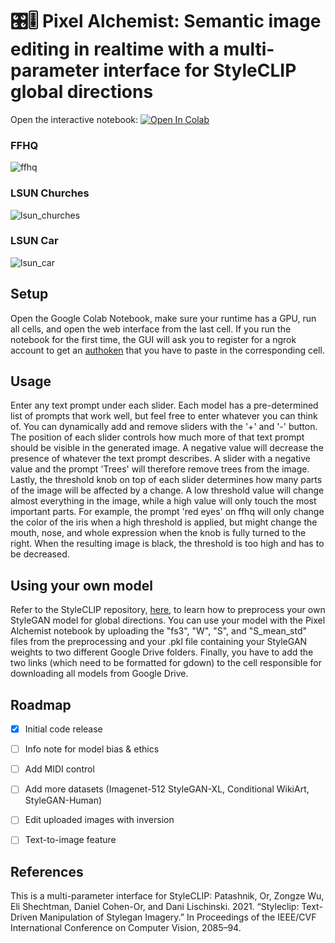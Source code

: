 # 🎛️🎚️ Pixel Alchemist: Semantic image editing in realtime with a multi-parameter interface for StyleCLIP global directions

Open the interactive notebook: [![Open In Colab](https://colab.research.google.com/assets/colab-badge.svg)](https://colab.research.google.com/github/titusss/PixelAlchemist/blob/main/PixelAlchemist.ipynb)

### FFHQ

![ffhq](https://user-images.githubusercontent.com/26855197/169719959-4ad7a367-b961-4021-85d7-0e84ca520894.gif)

### LSUN Churches

![lsun_churches](https://user-images.githubusercontent.com/26855197/169720012-c0802098-7175-4509-ae19-e4139a6a88e7.gif)

### LSUN Car

![lsun_car](https://user-images.githubusercontent.com/26855197/169719991-a0268e88-533f-4b02-b424-3c8a94441562.gif)


## Setup
Open the Google Colab Notebook, make sure your runtime has a GPU, run all cells, and open the web interface from the last cell. If you run the notebook for the first time, the GUI will ask you to register for a ngrok account to get an [authoken](https://dashboard.ngrok.com/get-started/your-authtoken) that you have to paste in the corresponding cell.

## Usage
Enter any text prompt under each slider. Each model has a pre-determined list of prompts that work well, but feel free to enter whatever you can think of. You can dynamically add and remove sliders with the '+' and '-' button. The position of each slider controls how much more of that text prompt should be visible in the generated image. A negative value will decrease the presence of whatever the text prompt describes. A slider with a negative value and the prompt 'Trees' will therefore remove trees from the image. Lastly, the threshold knob on top of each slider determines how many parts of the image will be affected by a change. A low threshold value will change almost everything in the image, while a high value will only touch the most important parts. For example, the prompt 'red eyes' on ffhq will only change the color of the iris when a high threshold is applied, but might change the mouth, nose, and whole expression when the knob is fully turned to the right. When the resulting image is black, the threshold is too high and has to be decreased.

## Using your own model
Refer to the StyleCLIP repository, [here](https://github.com/orpatashnik/StyleCLIP#user-content-editing-via-global-direction), to learn how to preprocess your own StyleGAN model for global directions. You can use your model with the Pixel Alchemist notebook by uploading the "fs3", "W", "S", and "S_mean_std" files from the preprocessing and your .pkl file containing your StyleGAN weights to two different Google Drive folders. Finally, you have to add the two links (which need to be formatted for gdown) to the cell responsible for downloading all models from Google Drive.


## Roadmap
- [x] Initial code release
- [ ] Info note for model bias & ethics
- [ ] Add MIDI control
- [ ] Add more datasets (Imagenet-512 StyleGAN-XL, Conditional WikiArt, StyleGAN-Human)
- [ ] Edit uploaded images with inversion
- [ ] Text-to-image feature


## References
This is a multi-parameter interface for StyleCLIP:
Patashnik, Or, Zongze Wu, Eli Shechtman, Daniel Cohen-Or, and Dani Lischinski. 2021. “Styleclip: Text-Driven Manipulation of Stylegan Imagery.” In Proceedings of the IEEE/CVF International Conference on Computer Vision, 2085–94.

